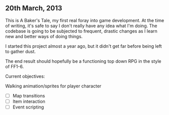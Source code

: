 20th March, 2013
----------------

This is A Baker's Tale, my first real foray into game development. At the time of writing, it's safe to say I don't really have any idea what I'm doing. The codebase is going to be subjected to frequent, drastic changes as I learn new and better ways of doing things.

I started this project almost a year ago, but it didn't get far before being left to gather dust.

The end result should hopefully be a functioning top down RPG in the style of FF1-6.

Current objectives:

Walking animation/sprites for player character
- [ ] Map transitions
- [ ] Item interaction
- [ ] Event scripting
